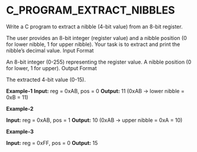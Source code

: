 # C_PROGRAM_EXTRACT_NIBBLES
Write a C program to extract a nibble (4-bit value) from an 8-bit register.

The user provides an 8-bit integer (register value) and a nibble position (0 for lower nibble, 1 for upper nibble).
Your task is to extract and print the nibble’s decimal value.
Input Format

An 8-bit integer (0-255) representing the register value.
A nibble position (0 for lower, 1 for upper).
Output Format

The extracted 4-bit value (0-15).
 

**Example-1**
**Input:** reg = 0xAB, pos = 0
**Output:** 11
(0xAB → lower nibble = 0xB = 11)

**Example-2**

**Input:** reg = 0xAB, pos = 1
**Output:** 10
(0xAB → upper nibble = 0xA = 10)

**Example-3**

**Input:** reg = 0xFF, pos = 0
**Output:** 15
